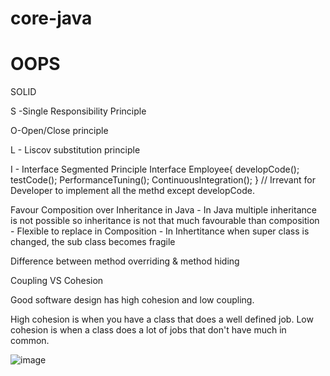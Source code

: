 # core-java


# OOPS

SOLID

S -Single Responsibility Principle

O-Open/Close principle

L - Liscov substitution principle

I - Interface Segmented Principle
Interface Employee{
	developCode();
	testCode();
	PerformanceTuning();
	ContinuousIntegration();
}
// Irrevant for Developer to implement all the methd except developCode.





Favour Composition over Inheritance in Java
	- In Java multiple inheritance is not possible so inheritance is not that much favourable than composition
	- Flexible to replace in Composition
	- In Inhertitance when super class is changed, the sub class becomes fragile 

Difference between method overriding & method hiding



Coupling VS Cohesion

Good software design has high cohesion and low coupling.

High cohesion is when you have a class that does a well defined job. Low cohesion is when a class does a lot of jobs that don't have much in common.

![image](https://github.com/abhijitxroy/core-java/assets/161963891/611c1a83-425a-40b9-92fb-19de5f820558)
